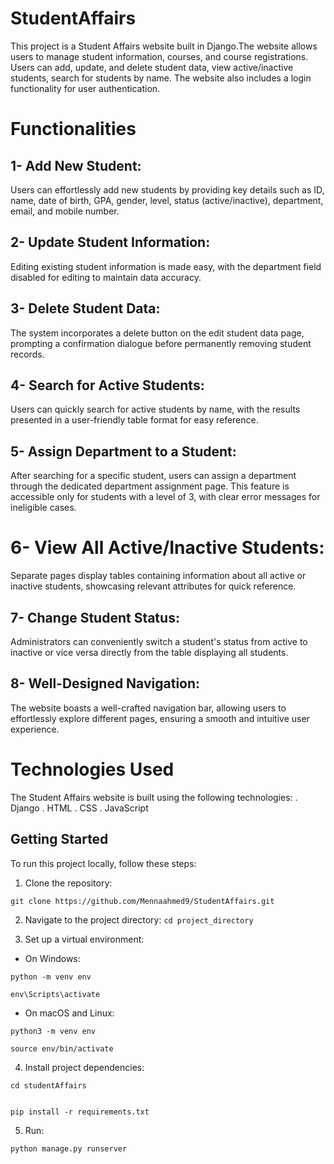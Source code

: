 # StudentAffairs
This project is a Student Affairs website  built in Django.The website allows users to manage student information, courses, and course registrations. Users can add, update, and delete student data, view active/inactive students, search for students by name. The website also includes a login functionality for user authentication.

# Functionalities
## 1- Add New Student:
Users can effortlessly add new students by providing key details such as ID, name, date of birth, GPA, gender, level, status (active/inactive), department, email, and mobile number.
## 2- Update Student Information:
Editing existing student information is made easy, with the department field disabled for editing to maintain data accuracy.
## 3- Delete Student Data:
The system incorporates a delete button on the edit student data page, prompting a confirmation dialogue before permanently removing student records.
## 4- Search for Active Students:
Users can quickly search for active students by name, with the results presented in a user-friendly table format for easy reference.
## 5- Assign Department to a Student:
After searching for a specific student, users can assign a department through the dedicated department assignment page. This feature is accessible only for students with a level of 3, with clear error messages for ineligible cases.
# 6- View All Active/Inactive Students:
Separate pages display tables containing information about all active or inactive students, showcasing relevant attributes for quick reference.
## 7- Change Student Status:
Administrators can conveniently switch a student's status from active to inactive or vice versa directly from the table displaying all students.
## 8- Well-Designed Navigation: 
The website boasts a well-crafted navigation bar, allowing users to effortlessly explore different pages, ensuring a smooth and intuitive user experience.

# Technologies Used
The Student Affairs website is built using the following technologies:
. Django
. HTML
. CSS
. JavaScript

## Getting Started

To run this project locally, follow these steps:

1. Clone the repository:
```
git clone https://github.com/Mennaahmed9/StudentAffairs.git
```

2. Navigate to the project directory: 
```cd project_directory```

3. Set up a virtual environment: 

- On Windows:
```
python -m venv env
```
```
env\Scripts\activate
```
  
- On macOS and Linux:

```
python3 -m venv env
```
```
source env/bin/activate
```
  
4. Install project dependencies:
```
cd studentAffairs
```
```

pip install -r requirements.txt
```

5. Run: 
```
python manage.py runserver
```
  
  

